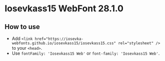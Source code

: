 # Iosevkass15 WebFont 28.1.0

## How to use

- Add `<link href="https://iosevka-webfonts.github.io/iosevkass15/iosevkass15.css" rel="stylesheet" />` to your `<head>`.
- Use `fontFamily: 'Iosevkass15 Web'` or `font-family: 'Iosevkass15 Web'`.

